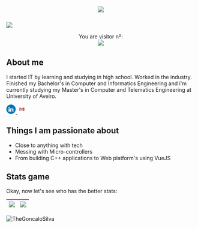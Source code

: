 <h1 align="center">
  <a href="https://git.io/typing-svg">
    <img src="https://readme-typing-svg.herokuapp.com/?lines=Hello+There!+👋;This+is+Gonçalo....;Nice+to+meet+you!&center=true&size=30">
  </a>
</h1>

<img src="https://media.tenor.com/4B2j48N2jMUAAAAd/20th-century-fox-logo.gif" style="width: 100vw; display: block; object-fit: cover;">

<!--![Alt Text](https://media.tenor.com/4B2j48N2jMUAAAAd/20th-century-fox-logo.gif)-->

<p align="center"> 
  You are visitor nº:<br>
  <img src="https://profile-counter.glitch.me/TheGoncaloSilva/count.svg" />
</p>

## About me

I started IT by learning and studying in high school. Worked in the industry. Finished my Bachelor's in Computer and Informatics Engineering and i'm currently studying my Master's in Computer and Telematics Engineering at University of Aveiro.

<a align="center" href="https://www.linkedin.com/in/gonçalo-silva-81952115a">
<img title="LinkedIn" height="25" src="./files/LinkedIN.png">
</a>
<a align="center" href="mailto:goncalo.lslv.silva@gmail.com">
<img title="Email" height="25" src="./files/Gmail.png">
</a>

## Things I am passionate about

* Close to anything with tech
* Messing with Micro-controllers
* From building C++ applications to Web platform's using VueJS

## Stats game

Okay, now let's see who has the better stats:



| <img src="https://github-readme-stats.vercel.app/api?username=TheGoncaloSilva&theme=cobalt&show_icons=true&&title_color=1CD7B9&include_all_commits=true&count_private=true" width="100%"/> | <img src="https://github-readme-stats.vercel.app/api/top-langs/?username=TheGoncaloSilva&layout=compact&theme=cobalt&show_icons=true&&title_color=1CD7B9&include_all_commits=true&count_private=true&hide=css,html,scss,less" width="100%"/> |
| ---- | ---- |

<p><img align="center" src="https://github-readme-streak-stats.herokuapp.com/?user=TheGoncaloSilva&" alt="TheGoncaloSilva" /></p>
